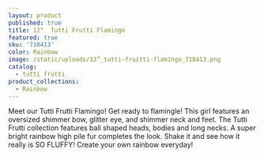```yaml
---
layout: product
published: true
title: 12"  Tutti Frutti Flamingo
featured: true
sku: '718413'
color: Rainbow
image: /static/uploads/12”_tutti-fruitti-flamingo_718413.png
catalog:
  - tutti frutti
product_collections:
  - Rainbow
---
```

Meet our Tutti Frutti Flamingo! Get ready to flamingle! This girl features an oversized shimmer bow, glitter eye, and shimmer neck and feet. The Tutti Frutti collection features ball shaped heads, bodies and long necks. A super bright rainbow high pile fur completes the look. Shake it and see how it really is SO FLUFFY! Create your own rainbow everyday!
